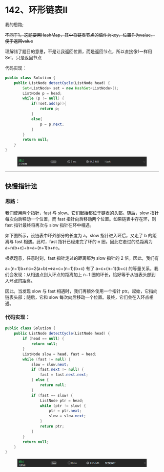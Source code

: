 # 142、环形链表Ⅱ

我的思路;

~~不同于1，这题要用HashMap，其中将链表节点的值作为key，位置作为value。便于返回value~~

理解错了题目的意思，不是让我返回位置，而是返回节点，所以直接像1一样用Set，只是返回节点

代码实现：

```java
public class Solution {
    public ListNode detectCycle(ListNode head) {
        Set<ListNode> set = new HashSet<ListNode>();
        ListNode p = head;
        while (p != null) {
            if(!set.add(p)){
                return p;
            }
            else{
                p = p.next;
            }
        }
        return null;
    }
}
```

<figure><img src="../../.gitbook/assets/image (3) (1).png" alt=""><figcaption></figcaption></figure>

***

## 快慢指针法

### 思路：

我们使用两个指针，fast 与 slow。它们起始都位于链表的头部。随后，slow 指针每次向后移动一个位置，而 fast 指针向后移动两个位置。如果链表中存在环，则 fast 指针最终将再次与 slow 指针在环中相遇。

如下图所示，设链表中环外部分的长度为 a。slow 指针进入环后，又走了 b 的距离与 fast 相遇。此时，fast 指针已经走完了环的 n 圈，因此它走过的总距离为 a+n(b+c)+b=a+(n+1)b+nc。

根据题意，任意时刻，fast 指针走过的距离都为 slow 指针的 2 倍。因此，我们有

a+(n+1)b+nc=2(a+b)⟹a=c+(n−1)(b+c) 有了 a=c+(n−1)(b+c) 的等量关系，我们会发现：从相遇点到入环点的距离加上 n−1 圈的环长，恰好等于从链表头部到入环点的距离。

因此，当发现 slow 与 fast 相遇时，我们再额外使用一个指针 ptr。起始，它指向链表头部；随后，它和 slow 每次向后移动一个位置。最终，它们会在入环点相遇。

### 代码实现：

```java
public class Solution {
    public ListNode detectCycle(ListNode head) {
        if (head == null) {
            return null;
        }
        ListNode slow = head, fast = head;
        while (fast != null) {
            slow = slow.next;
            if (fast.next != null) {
                fast = fast.next.next;
            } else {
                return null;
            }
            if (fast == slow) {
                ListNode ptr = head;
                while (ptr != slow) {
                    ptr = ptr.next;
                    slow = slow.next;
                }
                return ptr;
            }
        }
        return null;
    }
}
```

<figure><img src="../../.gitbook/assets/image (4).png" alt=""><figcaption></figcaption></figure>

